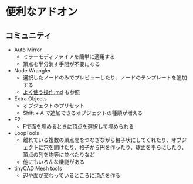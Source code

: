 # 便利なアドオン

## コミュニティ

- Auto Mirror
    - ミラーモディファイアを簡単に適用する
    - 頂点を半分消す手間が不要になる
- Node Wrangler
    - 選択したノードのみでプレビューしたり、ノードのテンプレートを追加する
    - [よく使う操作.md](./%E3%82%88%E3%81%8F%E4%BD%BF%E3%81%86%E6%93%8D%E4%BD%9C.md) も参照
- Extra Objects
    - オブジェクトのプリセット
    - Shift + A で追加できるオブジェクトの種類が増える
- F2
    - Fで面を埋めるときに頂点を選択して埋められる
- LoopTools
    - 離れている複数の頂点間をつなぎながら格子状にしてくれたり、オブジェクトに穴を開けたり、格子から円を作ったり、球面を平らにしたり、頂点の列を均等に並べたりなど
    - 他にもいろんな機能がある
- tinyCAD Mesh tools
    - 辺や面が交わっているところに頂点を作る
